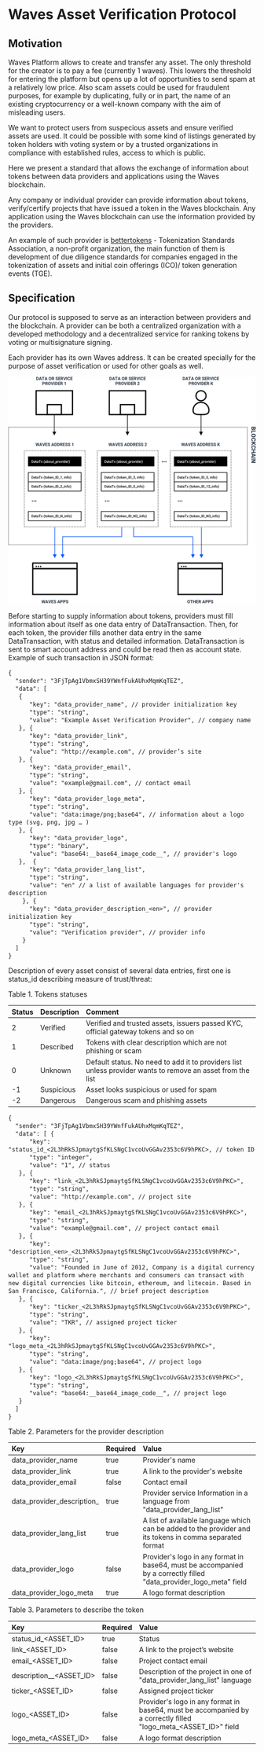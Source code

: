 # Waves Asset Verification Protocol

## Motivation

Waves Platform allows to create and transfer any asset. The only threshold for the creator is to pay a fee (currently 1 waves). This lowers the threshold for entering the platform but opens up a lot of opportunities to send spam at a relatively low price. Also scam assets could be used for fraudulent purposes, for example by duplicating, fully or in part, the name of an existing cryptocurrency or a well-known company with the aim of misleading users.

We want to protect users from suspecious assets and ensure verified assets are used. It could be possible with some kind of listings generated by token holders with voting system or by a trusted organizations in compliance with established rules, access to which is public.

Here we present a standard that allows the exchange of information about tokens between data providers and applications using the Waves blockchain.

Any company or individual provider can provide information about tokens, verify/certify projects that have issued a token in the Waves blockchain. Any application using the Waves blockchain can use the information provided by the providers.

An example of such provider is [bettertokens](http://bettertokens.org/) - Tokenization Standards Association, a non-profit organization, the main function of them is development of due diligence standards for companies engaged in the tokenization of assets and initial coin offerings (ICO)/ token generation events (TGE). 

## Specification

Our protocol is supposed to serve as an interaction between providers and the blockchain. A provider can be both a centralized organization with a developed methodology and a decentralized service for ranking tokens by voting or multisignature signing. 

Each provider has its own Waves address. It can be created specially for the purpose of asset verification or used for other goals as well. 

![](./_assets/waves_ticker_1.png)

Before starting to supply information about tokens, providers must fill information about itself as one data entry of DataTransaction. Then, for each token, the provider fills another data entry in the same DataTransaction, with status and detailed information. DataTransaction is sent to smart account address and could be read then as account state. Example of such transaction in JSON format:

```
{
  "sender": "3FjTpAg1VbmxSH39YWnfFukAUhxMqmKqTEZ", 
  "data": [
   {
      "key": "data_provider_name", // provider initialization key
      "type": "string", 
      "value": "Example Asset Verification Provider", // company name 
   }, {
      "key": "data_provider_link", 
      "type": "string", 
      "value": "http://example.com", // provider’s site 
   }, {
      "key": "data_provider_email", 
      "type": "string", 
      "value": "example@gmail.com", // contact email 
   }, {
      "key": "data_provider_logo_meta", 
      "type": "string", 
      "value": "data:image/png;base64", // information about a logo type (svg, png, jpg … ) 
   }, {
      "key": "data_provider_logo", 
      "type": "binary", 
      "value": "base64:__base64_image_code__", // provider's logo 
   },  {
      "key": "data_provider_lang_list", 
      "type": "string",
      "value": "en" // a list of available languages for provider's description
    }, {
      "key": "data_provider_description_<en>", // provider initialization key
      "type": "string", 
      "value": "Verification provider", // provider info 
    }
  ]
}
```

Description of every asset consist of several data entries, first one is status_id describing measure of trust/threat:

Table 1. Tokens statuses

| Status | Description | Comment |
| :--- | :--- | :--- |
| 2 | Verified |  Verified and trusted assets, issuers passed KYC, official gateway tokens and so on |
| 1 | Described | Tokens with clear description which are not phishing or scam |
| 0 | Unknown | Default status. No need to add it to providers list unless provider wants to remove an asset from the list |
| -1 | Suspicious | Asset looks suspicious or used for spam |
| -2 | Dangerous | Dangerous scam and phishing assets |

```
{
  "sender": "3FjTpAg1VbmxSH39YWnfFukAUhxMqmKqTEZ", 
  "data": [ {
      "key": "status_id_<2L3hRkSJpmaytgSfKLSNgC1vcoUvGGAv2353c6V9hPKC>, // token ID
      "type": "integer", 
      "value": "1", // status
   }, {
      "key": "link_<2L3hRkSJpmaytgSfKLSNgC1vcoUvGGAv2353c6V9hPKC>", 
      "type": "string", 
      "value": "http://example.com", // project site 
   }, {
      "key": "email_<2L3hRkSJpmaytgSfKLSNgC1vcoUvGGAv2353c6V9hPKC>", 
      "type": "string", 
      "value": "example@gmail.com", // project contact email
   }, {
      "key": "description_<en>_<2L3hRkSJpmaytgSfKLSNgC1vcoUvGGAv2353c6V9hPKC>", 
      "type": "string", 
      "value": "Founded in June of 2012, Company is a digital currency wallet and platform where merchants and consumers can transact with new digital currencies like bitcoin, ethereum, and litecoin. Based in San Francisco, California.", // brief project description
   }, {
      "key": "ticker_<2L3hRkSJpmaytgSfKLSNgC1vcoUvGGAv2353c6V9hPKC>", 
      "type": "string", 
      "value": "TKR", // assigned project ticker
   }, {
      "key": "logo_meta_<2L3hRkSJpmaytgSfKLSNgC1vcoUvGGAv2353c6V9hPKC>", 
      "type": "string", 
      "value": "data:image/png;base64", // project logo 
   }, {
      "key": "logo_<2L3hRkSJpmaytgSfKLSNgC1vcoUvGGAv2353c6V9hPKC>", 
      "type": "string", 
      "value": "base64:__base64_image_code__", // project logo 
   }
  ]
}
```


Table 2. Parameters for the provider description 


| Key | Required | Value |
| :--- | :--- | :--- |
| data_provider_name | true | Provider's name | 
| data_provider_link | true | A link to the provider's website |
| data_provider_email | false | Contact email | 
| data_provider_description_<language> | true | Provider service Information in a language from "data_provider_lang_list"|
| data_provider_lang_list | true | A list of available language which can be added to the provider and its tokens in comma separated format|
| data_provider_logo | false | Provider's logo in any format in base64, must be accompanied by a correctly filled "data_provider_logo_meta" field |
| data_provider_logo_meta | true | A logo format description | 

Table 3. Parameters to describe the token

| Key | Required | Value |
| :--- | :--- | :--- |
| status_id_<ASSET_ID> | true | Status |
| link_<ASSET_ID> | false | A link to the project’s website |
| email_<ASSET_ID> | false | Project contact email |
| description_<LANG>_<ASSET_ID> | false | Description of the project in one of "data_provider_lang_list" language |
| ticker_<ASSET_ID> | false | Assigned project ticker |
| logo_<ASSET_ID> | false |  Provider's logo in any format in base64, must be accompanied by a correctly filled "logo_meta_<ASSET_ID>" field  |
| logo_meta_<ASSET_ID> | false | A logo format description |



